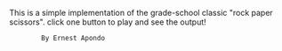 This is a simple implementation of the grade-school classic "rock paper scissors".
click one button to play and see the output!  
				

			By Ernest Apondo